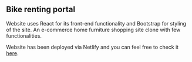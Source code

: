 ## Bike renting portal

Website uses React for its front-end functionality and Bootstrap for styling of the site.
An e-commerce home furniture shopping site clone with few functionalities.

Website has been deployed via Netlify and you can feel free to check it [here](https://react-shop-homepage.netlify.app/).



